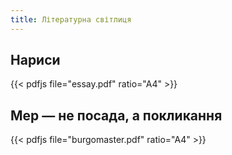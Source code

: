 ```yaml
---
title: Літературна світлиця
---
```

## Нариси

{{< pdfjs file="essay.pdf" ratio="A4" >}}

## Мер — не посада, а покликання

{{< pdfjs file="burgomaster.pdf" ratio="A4" >}}